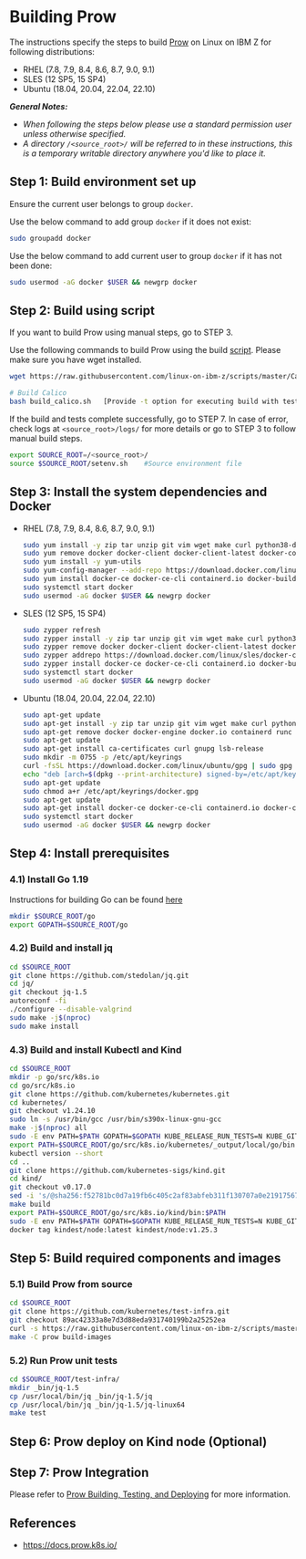 # Building Prow

The instructions specify the steps to build [Prow](https://github.com/kubernetes/test-infra) on Linux on IBM Z for following distributions:

* RHEL (7.8, 7.9, 8.4, 8.6, 8.7, 9.0, 9.1)
* SLES (12 SP5, 15 SP4)
* Ubuntu (18.04, 20.04, 22.04, 22.10)

_**General Notes:**_

* _When following the steps below please use a standard permission user unless otherwise specified._
* _A directory `/<source_root>/` will be referred to in these instructions, this is a temporary writable directory anywhere you'd like to place it._

## Step 1: Build environment set up
Ensure the current user belongs to group `docker`.

Use the below command to add group `docker` if it does not exist:
  ```bash
  sudo groupadd docker
  ```
Use the below command to add current user to group `docker` if it has not been done:
  ```bash
  sudo usermod -aG docker $USER && newgrp docker
  ```

## Step 2: Build using script

If you want to build Prow using manual steps, go to STEP 3.

Use the following commands to build Prow using the build [script](https://github.com/linux-on-ibm-z/scripts/tree/master/Prow). Please make sure you have wget installed.

```bash
wget https://raw.githubusercontent.com/linux-on-ibm-z/scripts/master/Calico/3.24.5/build_calico.sh

# Build Calico
bash build_calico.sh   [Provide -t option for executing build with tests]
```

If the build and tests complete successfully, go to STEP 7. In case of error, check logs at `<source_root>/logs/` for more details or go to STEP 3 to follow manual build steps.

```bash
export SOURCE_ROOT=/<source_root>/
source $SOURCE_ROOT/setenv.sh    #Source environment file
```

## Step 3: Install the system dependencies and Docker

* RHEL (7.8, 7.9, 8.4, 8.6, 8.7, 9.0, 9.1)

  ```bash
  sudo yum install -y zip tar unzip git vim wget make curl python38-dev gcc gcc-c++ libtool autoconf
  sudo yum remove docker docker-client docker-client-latest docker-common docker-latest docker-latest-logrotate docker-logrotate docker-engine podman runc
  sudo yum install -y yum-utils
  sudo yum-config-manager --add-repo https://download.docker.com/linux/rhel/docker-ce.repo
  sudo yum install docker-ce docker-ce-cli containerd.io docker-buildx-plugin docker-compose-plugin
  sudo systemctl start docker
  sudo usermod -aG docker $USER && newgrp docker
  ```

* SLES (12 SP5, 15 SP4)

  ```bash
  sudo zypper refresh
  sudo zypper install -y zip tar unzip git vim wget make curl python3-devel gcc gcc-c++ libtool autoconf
  sudo zypper remove docker docker-client docker-client-latest docker-common docker-latest docker-latest-logrotate docker-logrotate docker-engine runc
  sudo zypper addrepo https://download.docker.com/linux/sles/docker-ce.repo
  sudo zypper install docker-ce docker-ce-cli containerd.io docker-buildx-plugin docker-compose-plugin
  sudo systemctl start docker
  sudo usermod -aG docker $USER && newgrp docker
  ```

* Ubuntu (18.04, 20.04, 22.04, 22.10)

  ```bash
  sudo apt-get update
  sudo apt-get install -y zip tar unzip git vim wget make curl python2.7-dev python3.8-dev gcc g++ python3-distutils libtool libtool-bin autoconf
  sudo apt-get remove docker docker-engine docker.io containerd runc
  sudo apt-get update
  sudo apt-get install ca-certificates curl gnupg lsb-release
  sudo mkdir -m 0755 -p /etc/apt/keyrings
  curl -fsSL https://download.docker.com/linux/ubuntu/gpg | sudo gpg --dearmor -o /etc/apt/keyrings/docker.gpg
  echo "deb [arch=$(dpkg --print-architecture) signed-by=/etc/apt/keyrings/docker.gpg] https://download.docker.com/linux/ubuntu $(lsb_release -cs) stable" | sudo tee /etc/apt/sources.list.d/docker.list > /dev/null
  sudo apt-get update
  sudo chmod a+r /etc/apt/keyrings/docker.gpg
  sudo apt-get update
  sudo apt-get install docker-ce docker-ce-cli containerd.io docker-compose-plugin
  sudo systemctl start docker
  sudo usermod -aG docker $USER && newgrp docker
  ```

## Step 4: Install prerequisites

### 4.1) Install Go 1.19

Instructions for building Go can be found [here](https://github.com/linux-on-ibm-z/docs/wiki/Building-Go)
  ```bash
  mkdir $SOURCE_ROOT/go
  export GOPATH=$SOURCE_ROOT/go
  ```

### 4.2) Build and install jq

```bash
cd $SOURCE_ROOT
git clone https://github.com/stedolan/jq.git
cd jq/
git checkout jq-1.5
autoreconf -fi
./configure --disable-valgrind
sudo make -j$(nproc)
sudo make install
```

### 4.3) Build and install Kubectl and Kind

```bash
cd $SOURCE_ROOT
mkdir -p go/src/k8s.io
cd go/src/k8s.io
git clone https://github.com/kubernetes/kubernetes.git
cd kubernetes/
git checkout v1.24.10
sudo ln -s /usr/bin/gcc /usr/bin/s390x-linux-gnu-gcc
make -j$(nproc) all
sudo -E env PATH=$PATH GOPATH=$GOPATH KUBE_RELEASE_RUN_TESTS=N KUBE_GIT_VERSION=$(git --version | awk '{print $3}')  KUBE_BUILD_PLATFORMS=linux/s390x build/release.sh
export PATH=$SOURCE_ROOT/go/src/k8s.io/kubernetes/_output/local/go/bin:$PATH
kubectl version --short
cd ..
git clone https://github.com/kubernetes-sigs/kind.git
cd kind/
git checkout v0.17.0
sed -i 's/@sha256:f52781bc0d7a19fb6c405c2af83abfeb311f130707a0e219175677e366cc45d1//g' pkg/apis/config/defaults/image.go
make build
export PATH=$SOURCE_ROOT/go/src/k8s.io/kind/bin:$PATH
sudo -E env PATH=$PATH GOPATH=$GOPATH KUBE_RELEASE_RUN_TESTS=N KUBE_GIT_VERSION=$(git --version | awk '{print $3}') KUBE_BUILD_PLATFORMS=linux/s390x kind build node-image
docker tag kindest/node:latest kindest/node:v1.25.3
```

## Step 5: Build required components and images

### 5.1) Build Prow from source
  ```bash
  cd $SOURCE_ROOT
  git clone https://github.com/kubernetes/test-infra.git
  git checkout 89ac42333a8e7d3d88eda931740199b2a25252ea
  curl -s https://raw.githubusercontent.com/linux-on-ibm-z/scripts/master/Prow/master/patch/test-infra-build.patch | patch -p1
  make -C prow build-images
  ```

### 5.2) Run Prow unit tests
  ```bash
  cd $SOURCE_ROOT/test-infra/
  mkdir _bin/jq-1.5
  cp /usr/local/bin/jq _bin/jq-1.5/jq
  cp /usr/local/bin/jq _bin/jq-1.5/jq-linux64
  make test
  ```

## Step 6: Prow deploy on Kind node (Optional)



## Step 7: Prow Integration

Please refer to [Prow Building, Testing, and Deploying](https://docs.prow.k8s.io/docs/getting-started-develop/#building-testing-and-deploying) for more information.

## References

- https://docs.prow.k8s.io/
